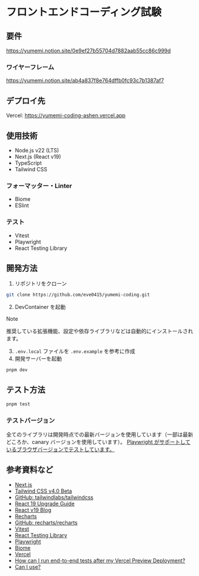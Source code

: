 # フロントエンドコーディング試験

## 要件

<https://yumemi.notion.site/0e9ef27b55704d7882aab55cc86c999d>

### ワイヤーフレーム

<https://yumemi.notion.site/ab4a837f8e764dffb0fc93c7b1387af7>

## デプロイ先

Vercel: <https://yumemi-coding-ashen.vercel.app>

## 使用技術

- Node.js v22 (LTS)
- Next.js (React v19)
- TypeScript
- Tailwind CSS

### フォーマッター・Linter

- Biome
- ESlint

### テスト

- Vitest
- Playwright
- React Testing Library

## 開発方法

1. リポジトリをクローン

```zsh
git clone https://github.com/eve0415/yumemi-coding.git
```

2. DevContainer を起動

> [!NOTE]
> 推奨している拡張機能、設定や依存ライブラリなどは自動的にインストールされます。

3. `.env.local` ファイルを `.env.example` を参考に作成
4. 開発サーバーを起動
  
  ```zsh
  pnpm dev
  ```
  
## テスト方法

```zsh
pnpm test
```

### テストバージョン

全てのライブラリは開発時点での最新バージョンを使用しています（一部は最新どころか、canary バージョンを使用しています）。
[Playwright がサポートしているブラウザバージョンでテストしています。](https://playwright.dev/docs/release-notes#browser-versions)

## 参考資料など

- [Next.js](https://nextjs.org/)
- [Tailwind CSS v4.0 Beta](https://tailwindcss.com/docs/v4-beta)
- [GitHub: tailwindlabs/tailwindcss](https://github.com/tailwindlabs/tailwindcss)
- [React 19 Upgrade Guide](https://react.dev/blog/2024/04/25/react-19-upgrade-guide)
- [React v19 Blog](https://react.dev/blog/2024/12/05/react-19)
- [Recharts](https://recharts.org/en-US/)
- [GitHub: recharts/recharts](https://github.com/recharts/recharts)
- [Vitest](https://vitest.dev/guide/)
- [React Testing Library](https://testing-library.com/docs/react-testing-library/intro/)
- [Playwright](https://playwright.dev/docs/intro/)
- [Biome](https://biomejs.dev/)
- [Vercel](https://vercel.com/)
- [How can I run end-to-end tests after my Vercel Preview Deployment?](https://vercel.com/guides/how-can-i-run-end-to-end-tests-after-my-vercel-preview-deployment)
- [Can I use?](https://caniuse.com/)
